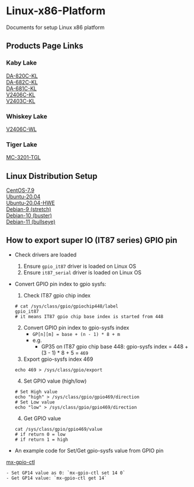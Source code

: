 # Linux-x86-Platform
Documents for setup Linux x86 platform

## Products Page Links
### Kaby Lake
[DA-820C-KL](/products/DA-820C-KL.md)<br>
[DA-682C-KL](/products/DA-682C-KL.md)<br>
[DA-681C-KL](/products/DA-681C-KL.md)<br>
[V2406C-KL](/products/V2406C-KL.md)<br>
[V2403C-KL](/products/V2403C-KL.md)

### Whiskey Lake
[V2406C-WL](/products/V2406C-WL.md)

### Tiger Lake
[MC-3201-TGL](/products/MC-3201-TGL.md)

## Linux Distribution Setup
[CentOS-7.9](/dist/CentOS-7.9.md)<br>
[Ubuntu-20.04](/dist/Ubuntu-20.04.md)<br>
[Ubuntu-20.04-HWE](/dist/Ubuntu-20.04-HWE.md)<br>
[Debian-9 (stretch)](/dist/Debian-9.md)<br>
[Debian-10 (buster)](/dist/Debian-10.md)<br>
[Debian-11 (bullseye)](/dist/Debian-11.md)

## How to export super IO (IT87 series) GPIO pin

- Check drivers are loaded
    1. Ensure `gpio_it87` driver is loaded on Linux OS
    2. Ensure `it87_serial` driver is loaded on Linux OS

- Convert GPIO pin index to gpio sysfs:
    1. Check IT87 gpio chip index
    ```bash=
    # cat /sys/class/gpio/gpiochip448/label
    gpio_it87
    # it means IT87 gpio chip base index is started from 448
    ```
    2. Convert GPIO pin index to gpio-sysfs index
        - `GP[n][m] = base + (n - 1) * 8 + m`
        - e.g.
            - GP35 on IT87 gpio chip base 448:
              gpio-sysfs index = 448 + (3 - 1) * 8 + 5 = `469`
    3. Export gpio-sysfs index 469
    ```bash=
    echo 469 > /sys/class/gpio/export
    ```
    4. Set GPIO value (high/low)
    ```bash=
    # Set High value
    echo "high" > /sys/class/gpio/gpio469/direction
    # Set Low value
    echo "low" > /sys/class/gpio/gpio469/direction
    ```
    4. Get GPIO value
    ```bash=
    cat /sys/class/gpio/gpio469/value
    # if return 0 = low
    # if return 1 = high
    ```

- An example code for Set/Get gpio-sysfs value from GPIO pin

[mx-gpio-ctl](tools/mx-gpio-ctl)

	- Set GP14 value as 0: `mx-gpio-ctl set 14 0`
	- Get GP14 value: `mx-gpio-ctl get 14`
